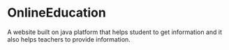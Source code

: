 # OnlineEducation
A website built on java platform that helps student to get information and it also helps teachers to provide information.
